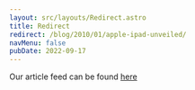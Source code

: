 ```yaml
---
layout: src/layouts/Redirect.astro
title: Redirect
redirect: /blog/2010/01/apple-ipad-unveiled/
navMenu: false
pubDate: 2022-09-17
---
```

<div>
Our article feed can be found <a href="/blog/2010/01/apple-ipad-unveiled/">here</a>
</div>
